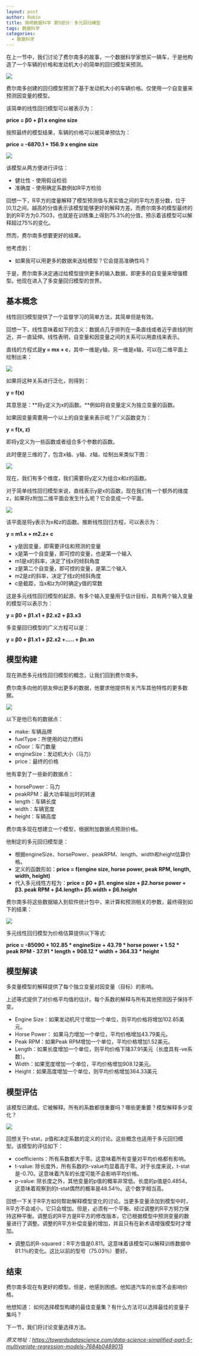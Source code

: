 ```yaml
---
layout: post
author: Robin
title: 简明数据科学 第5部分：多元回归模型
tags: 数据科学
categories:
  - 数据科学 
--- 
```


在上一节中，我们讨论了费尔南多的故事，一个数据科学家想买一辆车，于是他构造了一个车辆的价格和发动机大小的简单的回归模型来预测。

![](/assets/simple_data_science/5/last.png)

费尔南多创建的回归模型预测了基于发动机大小的车辆价格。仅使用一个自变量来预测因变量的模型。

该简单的线性回归模型可以被表示为：

**price = β0 + β1 x engine size**

按照最终的模型结果，车辆的价格可以被简单预估为：

**price = -6870.1 + 156.9 x engine size**

![](/assets/simple_data_science/5/last_result.png)

该模型从两方便进行评估：

* 健壮性 - 使用假设检验
* 准确度 - 使用确定系数例如R平方检验

回想一下，R平方的度量解释了模型预测值与真实值之间的平均方差分数，位于[0,1]之间，越高的分值表示该模型能够更好的解释方差。而费尔南多的模型最终的到的R平方为0.7503，也就是在训练集上得到75.3%的分值，预示着该模型可以解释超过75%的变化。

然而，费尔南多想要更好的结果。

他考虑到：

* 如果我可以用更多的数据来送给模型？它会提高准确性吗？

于是，费尔南多决定通过给模型提供更多的输入数据，即更多的自变量来增强模型。他现在进入了多变量回归模型的世界。

## 基本概念

线性回归模型提供了一个监督学习的简单方法，其简单但是有效。

回想一下，线性意味着如下的含义：数据点几乎排列在一条直线或者近乎直线的附近，并一直延伸。线性表明，自变量和因变量之间的关系可以用直线来表示。

直线的方程式是**y = mx + c**，其中一维是y轴，另一维是x轴，可以在二维平面上绘制出来：

![](/assets/simple_data_science/5/line.png)

如果将这种关系进行泛化，则得到：

**y = f(x)**

其意思是：**将y定义为x的函数。**例如将自变量定义为独立变量的函数。

如果因变量需要用一个以上的自变量来表示呢？广义函数变为：

**y = f(x, z)**

即将y定义为一些函数或者组合多个参数的函数。

此时便是三维的了，包含x轴、y轴、z轴，绘制出来类似下图：

![](/assets/simple_data_science/5/three.png)

现在，我们有多个维度，我们需要将y定义为组合x和z的函数。

对于简单线性回归模型来说，直线表示y是x的函数，现在我们有一个额外的维度z，如果将z附加二维平面会发生什么呢？它会变成一个平面。

![](/assets/simple_data_science/5/plane.png)

该平面是将y表示为x和z的函数。推断线性回归方程，可以表示为：

**y = m1.x + m2.z+ c**

* y是因变量，即需要评估和预测的变量
* x是第一个自变量，即可控的变量，也是第一个输入
* m1是x的斜率，决定了线x的倾斜角度
* z是第二个自变量，即可控的变量，是第二个输入
* m2是z的斜率，决定了线z的倾斜角度
* c是截距，当x和z为0时确定y值的常数

这是多元线性回归模型的起源，有多个输入变量用于估计目标，具有两个输入变量的模型可以表示为：

**y = β0 + β1.x1 + β2.x2 + β3.x3**

多变量回归模型的广义方程可以是：

**y = β0 + β1.x1 + β2.x2 +….. + βn.xn**

## 模型构建

现在熟悉多元线性回归模型的概念，让我们回到费尔南多。

费尔南多向他的朋友伸出更多的数据，他要求他提供有关汽车其他特性的更多数据。

![](/assets/simple_data_science/5/dataset.png)

以下是他已有的数据点：

* make: 车辆品牌
* fuelType：所使用的动力燃料
* nDoor：车门数量
* engineSize：发动机大小（马力）
* price：最终的价格

他有拿到了一些新的数据点：

* horsePower：马力
* peakRPM：最大功率输出时的转速
* length：车辆长度
* width：车辆宽度
* height：车辆高度

费尔南多现在想建立一个模型，根据附加数据点预测价格。

他制定的多元回归模型是：

* 根据engineSize、horsePower、peakRPM、length、width和height估算价格。
* 定义的函数形如：**price = f(engine size, horse power, peak RPM, length, width, height)**
* 代入多元线性方程为：**price = β0 + β1. engine size + β2.horse power + β3. peak RPM + β4.length+ β5.width + β6.height**

费尔南多将这些数据输入到软件统计包中，来计算和预测相关的参数，最终得到如下的结果：

![](/assets/simple_data_science/5/result.png)

多元线性回归模型为价格估算提供以下等式:

**price = -85090 + 102.85 * engineSize + 43.79 * horse power + 1.52 * peak RPM - 37.91 * length + 908.12 * width + 364.33 * height**

## 模型解读

多变量模型的解释提供了每个独立变量对因变量（目标）的影响。

上述等式提供了对价格平均值的估计。每个系数的解释与所有其他预测因子保持不变。

* Engine Size：如果发动机尺寸增加一个单位，则平均价格将增加102.85美元。
* Horse Power： 如果马力增加一个单位，平均价格增加43.79美元。
* Peak RPM：如果Peak RPM增加一个单位，平均价格增加1.52美元。
* Length：如果长度增加一个单位，则平均价格下降37.91美元（长度具有-ve系数）。
* Width：如果宽度增加一个单位，平均价格增加908.12美元。
* Height：如果高度增加一个单位，则平均价格增加364.33美元


## 模型评估

该模型已建成。它被解释。所有的系数都很重要吗？哪些更重要？模型解释多少变化？

![](/assets/simple_data_science/5/evo.png)

回想关于t-stat，p值和决定系数的定义的讨论。这些概念也适用于多元回归模型。该模型的评估如下：

* coefficients：所有系数都大于零。这意味着所有变量对平均价格都有影响。
* t-value: 除长度外，所有系数的t-value均显着高于零。对于长度来说，t-stat是-0.70。这意味着汽车的长度可能不会影响平均价格。
* p-value: 除长度之外，其他变量的p值的概率非常低。长度的p值是0.4854。这意味着观察到的t-stat偶然的概率是48.54％。这个数字相当高。

回想一下关于R平方如何帮助解释模型变化的讨论。当更多变量添加到模型中时，R平方不会减小，它只会增加。但是，必须有一个平衡。经过调整的R平方努力保持这种平衡。调整后的R平方是R平方的修改版本，它已根据模型中预测变量的数量进行了调整。调整的R平方补偿变量的增加，并且只有在新术语增强模型时才增加。

* 调整后的R-squared：R平方值是0.811。这意味着该模型可以解释训练数据中81.1％的变化。这比以前的型号（75.03％）要好。


## 结束

费尔南多现在有更好的模型。但是，他感到困惑。他知道汽车的长度不会影响价格。

他想知道： 如何选择模型构建的最佳变量集？有什么方法可以选择最佳的变量子集吗？

下一节，我们将讨论变量选择方法。

_原文地址：https://towardsdatascience.com/data-science-simplified-part-5-multivariate-regression-models-7684b0489015_
